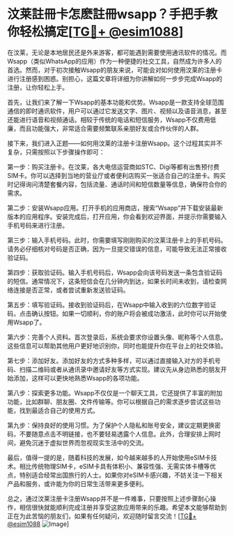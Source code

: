 # 汶莱註冊卡怎麽註冊wsapp？手把手教你轻松搞定[[TG💪+ @esim1088](https://t.me/s/esim1088)]

在汶莱，无论是本地居民还是外来游客，都可能遇到需要使用通讯软件的情况。而Wsapp（类似WhatsApp的应用）作为一种便捷的社交工具，自然成为许多人的首选。然而，对于初次接触Wsapp的朋友来说，可能会对如何使用汶莱的注册卡进行注册感到困惑。别担心，这篇文章将详细为你讲解如何一步步完成Wsapp的注册，让你轻松上手。

首先，让我们来了解一下Wsapp的基本功能和优势。Wsapp是一款支持全球范围通信的即时通讯软件，用户可以通过它发送文字、图片、视频以及语音消息，甚至还能进行语音和视频通话。相较于传统的电话和短信服务，Wsapp不仅费用低廉，而且功能强大，非常适合需要频繁联系亲朋好友或合作伙伴的人群。

接下来，我们进入正题——如何用汶莱的注册卡注册Wsapp。这个过程其实并不复杂，只需按照以下步骤操作即可：

第一步：购买注册卡。在汶莱，各大电信运营商如STC、Digi等都有出售预付费SIM卡。你可以选择到当地的营业厅或者便利店购买一张适合自己的注册卡。购买时记得询问清楚套餐内容，包括流量、通话时间和短信数量等信息，确保符合你的需求。

第二步：安装Wsapp应用。打开手机的应用商店，搜索“Wsapp”并下载安装最新版本的应用程序。安装完成后，打开应用，你会看到欢迎界面，并提示你需要输入手机号码来进行注册。

第三步：输入手机号码。此时，你需要填写刚刚购买的汶莱注册卡上的手机号码。请务必仔细核对号码是否正确，因为一旦提交错误的信息，可能导致无法正常接收验证码。

第四步：获取验证码。输入手机号码后，Wsapp会向该号码发送一条包含验证码的短信。通常情况下，这条短信会在几分钟内到达，如果长时间未收到，请检查网络连接是否正常，或者尝试重新发送验证码。

第五步：填写验证码。接收到验证码后，在Wsapp中输入收到的六位数字验证码，点击确认按钮。如果一切顺利，你的账户将会被成功激活，此时你可以开始使用Wsapp了。

第六步：完善个人资料。首次登录后，系统会要求你设置头像、昵称等个人信息。这些信息可以帮助其他用户更好地识别你，同时也能提升你在平台上的社交体验。

第七步：添加好友。添加好友的方式多种多样，可以通过直接输入对方的手机号码、扫描二维码或者从通讯录中邀请好友等方式实现。建议先从身边熟悉的朋友开始添加，这样可以更快地熟悉Wsapp的各项功能。

第八步：探索更多功能。Wsapp不仅仅是一个聊天工具，它还提供了丰富的附加功能，比如群聊、朋友圈、文件传输等。你可以根据自己的需求逐步尝试这些功能，找到最适合自己的使用方式。

第九步：保持良好的使用习惯。为了保护个人隐私和账号安全，建议定期更换密码，不要随意点击不明链接，也不要轻易透露个人信息。此外，合理安排上网时间，避免沉迷于虚拟世界而忽视现实生活中的交流。

最后，值得一提的是，随着科技的发展，如今越来越多的人开始使用eSIM卡技术。相比传统物理SIM卡，eSIM卡具有体积小、兼容性强、无需实体卡槽等优点，特别适合经常出国旅行的人士。如果你对eSIM卡感兴趣，不妨关注一下相关产品和服务，或许能为你的日常生活带来更多便利。

总之，通过汶莱注册卡注册Wsapp并不是一件难事，只要按照上述步骤耐心操作，相信很快就能顺利完成注册并享受这款应用带来的乐趣。希望本文能够帮助到正在为此苦恼的朋友们，如果有任何疑问，欢迎随时留言交流！[[TG💪+ @esim1088](https://t.me/s/esim1088) ![Image](https://i.postimg.cc/4NQfJmqS/Snipaste-2025-05-13-00-14-12.png)]